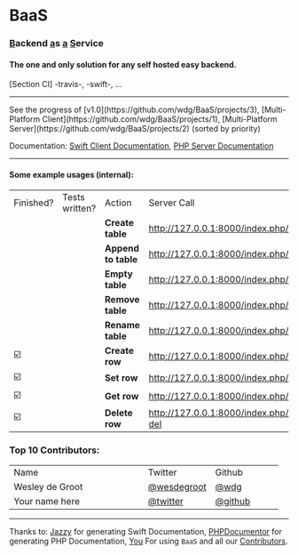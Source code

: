 <h1><a style='text-decoration:none' href='https://wdg.github.io/BaaS/' target='_blank'>BaaS</a></h1>

<h3><ins>B</ins>ackend <ins>a</ins>s <ins>a</ins> <ins>S</ins>ervice</h3>

<h4>The one and only solution for any self hosted easy backend.</h4>

[Section CI] -travis-, -swift-, ...
<br />
<hr />
See the progress of [v1.0](https://github.com/wdg/BaaS/projects/3), [Multi-Platform Client](https://github.com/wdg/BaaS/projects/1), [Multi-Platform Server](https://github.com/wdg/BaaS/projects/2) (sorted by priority)

Documentation: <a target='_blank' href='https://wdg.github.io/BaaS/Framework'>Swift Client Documentation</a>, <a target='_blank' href='https://wdg.github.io/BaaS/Server'>PHP Server Documentation</a>
<br />
<hr />
<h4>Some example usages (internal):</h4>
<table>
<tr><td>Finished?</td><td>Tests written?</td><td>Action</td><td>Server Call</td></tr>
<tr><td></td><td></td><td><b>Create table</b></td><td><a href='http://127.0.0.1:8000/index.php/table.create/$TABLE$' target='_blank'>http://127.0.0.1:8000/index.php/table.create/$TABLE$</a></td></tr>
<tr><td></td><td></td><td><b>Append to table</b></td><td><a href='http://127.0.0.1:8000/index.php/table.append/$TABLE$' target='_blank'>http://127.0.0.1:8000/index.php/table.append/$TABLE$</a></td></tr>
<tr><td></td><td></td><td><b>Empty table</b></td><td><a href='http://127.0.0.1:8000/index.php/table.empty/$TABLE$' target='_blank'>http://127.0.0.1:8000/index.php/table.empty/$TABLE$</a></td></tr>
<tr><td></td><td></td><td><b>Remove table</b></td><td><a href='http://127.0.0.1:8000/index.php/table.remove/$TABLE$' target='_blank'>http://127.0.0.1:8000/index.php/table.remove/$TABLE$</a></td></tr>
<tr><td></td><td></td><td><b>Rename table</b></td><td><a href='http://127.0.0.1:8000/index.php/table.rename/$TABLE$' target='_blank'>http://127.0.0.1:8000/index.php/table.rename/$TABLE$</a></td></tr>
<tr><td>☑️</td><td></td><td><b>Create row</b></td><td><a href='http://127.0.0.1:8000/index.php/row.create/$TABLE$' target='_blank'>http://127.0.0.1:8000/index.php/row.create/$TABLE$</a></td></tr>
<tr><td>☑️</td><td></td><td><b>Set row</b></td><td><a href='http://127.0.0.1:8000/index.php/row.set/$TABLE$' target='_blank'>http://127.0.0.1:8000/index.php/row.set/$TABLE$</a></td></tr>
<tr><td>☑️</td><td></td><td><b>Get row</b></td><td><a href='http://127.0.0.1:8000/index.php/row.get/$TABLE$' target='_blank'>http://127.0.0.1:8000/index.php/row.get/$TABLE$</a></td></tr>
<tr><td>☑️</td><td></td><td><b>Delete row</b></td><td><a href='http://127.0.0.1:8000/index.php/row.remove/$TABLE$' target='_blank'>http://127.0.0.1:8000/index.php/row.remove/$TABLE$</a><ins>was del</ins></td></tr>
</table>

### Top 10 Contributors:
<table width="100%">
    <tr>
        <td width="50%">Name</td>
        <td width="25%">Twitter</td>
        <td width="25%">Github</td>
    </td>
    <tr>
        <td>Wesley de Groot</td>
        <td><a target='_blank' href='https://twitter.com/wesdegroot'>@wesdegroot</a></td>
        <td><a target='_blank' href='http://github.com/wdg'>@wdg</a></td>
    </tr>
    <tr>
        <td>Your name here</td>
        <td><a target='_blank' href='https://twitter.com/twitter'>@twitter</a></td>
        <td><a target='_blank' href='http://github.com/github'>@github</a></td>
    </tr>
</table>

---
Thanks to: [Jazzy](https://github.com/realm/jazzy) for generating Swift Documentation, [PHPDocumentor](https://github.com/realm/jazzy) for generating PHP Documentation, [You](#) For using `BaaS` and all our [Contributors](https://github.com/wdg/BaaS/blob/master/.github/Contributors.md).
